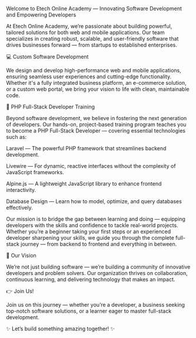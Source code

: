 Welcome to Etech Online Academy — Innovating Software Development and Empowering Developers

At Etech Online Academy, we’re passionate about building powerful, tailored solutions for both web and mobile applications. Our team specializes in creating robust, scalable, and user-friendly software that drives businesses forward — from startups to established enterprises.

💻 Custom Software Development

We design and develop high-performance web and mobile applications, ensuring seamless user experiences and cutting-edge functionality. Whether it's a fully integrated business platform, an e-commerce solution, or a custom web portal, we bring your vision to life with clean, maintainable code.

🎯 PHP Full-Stack Developer Training

Beyond software development, we believe in fostering the next generation of developers. Our hands-on, project-based training program teaches you to become a PHP Full-Stack Developer — covering essential technologies such as:

Laravel — The powerful PHP framework that streamlines backend development.

Livewire — For dynamic, reactive interfaces without the complexity of JavaScript frameworks.

Alpine.js — A lightweight JavaScript library to enhance frontend interactivity.

Database Design — Learn how to model, optimize, and query databases effectively.

Our mission is to bridge the gap between learning and doing — equipping developers with the skills and confidence to tackle real-world projects. Whether you’re a beginner taking your first steps or an experienced developer sharpening your skills, we guide you through the complete full-stack journey — from backend to frontend and everything in between.

🚀 Our Vision

We’re not just building software — we’re building a community of innovative developers and problem solvers. Our organization thrives on collaboration, continuous learning, and delivering technology that makes an impact.

👉 Join Us!

Join us on this journey — whether you’re a developer, a business seeking top-notch software solutions, or a learner eager to master full-stack development.

✨ Let’s build something amazing together! ✨


